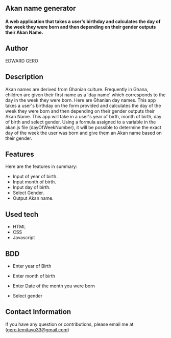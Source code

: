 ## Akan name generator
#### A web application that takes a user's birthday and calculates the day of the week they were born and then depending on their gender outputs their Akan Name. 

## Author
EDWARD GERO

## Description
Akan names are derived from Ghanian culture. Frequently in Ghana, children are given their first name as a 'day name' which corresponds to the day in the week they were born. Here are Ghanian day names. This app takes a user's birthday on the form provided and calculates the day of the week they were born and then depending on their gender outputs their Akan Name.
This app will take in a user's year of birth, month of birth, day of birth and select gender. Using a formula assigned to a variable in the akan.js file (dayOfWeekNumber), it will be possible to determine the exact day of the week the user was born and give them an Akan name based on their gender.

## Features
Here are the features in summary:
* Input of year of birth.
* Input month of birth.
* Input day of birth.
* Select Gender.
* Output Akan name.

##  Used tech
* HTML  
* CSS
* Javascript

## BDD
* Enter year of Birth 

* Enter month of birth 

* Enter Date of the month you were born

* Select gender 

## Contact Information 

If you have any question or contributions, please email me at (gero.temitayo33@gmail.com)

